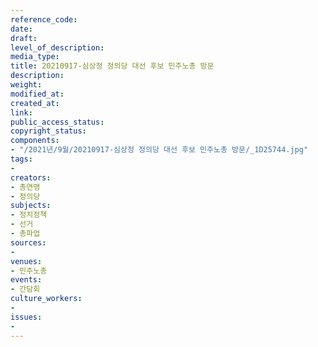 ```yaml
---
reference_code: 
date: 
draft: 
level_of_description: 
media_type: 
title: 20210917-심상정 정의당 대선 후보 민주노총 방문
description: 
weight: 
modified_at: 
created_at: 
link: 
public_access_status: 
copyright_status: 
components:
- "/2021년/9월/20210917-심상정 정의당 대선 후보 민주노총 방문/_1D25744.jpg"
tags:
- 
creators:
- 총연맹
- 정의당
subjects:
- 정치정책
- 선거
- 총파업
sources:
- 
venues:
- 민주노총
events:
- 간담회
culture_workers:
- 
issues:
- 
---
```

